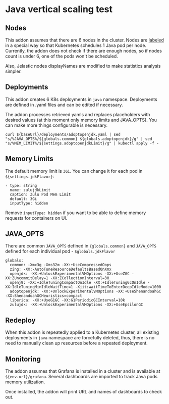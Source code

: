 # Java vertical scaling test

## Nodes

This addon assumes that there are 6 nodes in the cluster. Nodes are [labeled](https://github.com/bianchi2/kube-deployer/blob/master/scripts/labelnodes.sh) in a special way so that Kubernetes schedules 1 Java pod per node.
Currently, the addon does not check if there are enough nodes, so if nodes count is under 6, one of the pods won't be scheduled.

Also, Jelastic nodes displayNames are modified to make statistics analysis simpler.


## Deployments

This addon creates 6 K8s deployments in `java` namespace. Deployments are defined in .yaml files and can be edited if necessary.

The addon processes retrieved yamls and replaces placeholders with desired values (at this moment only memory limits and JAVA_OPTS).
You can make more things configurable is necessary.

```
curl ${baseUrl}/deployments/adoptopenjdk.yaml | sed "s/%JAVA_OPTS%/${globals.common} ${globals.adoptopenjdk}/g" | sed "s/%MEM_LIMIT%/${settings.adoptopenjdkLimit}/g" | kubectl apply -f -
```

## Memory Limits

The default memory limit is `3Gi`. You can change it for each pod in `${settings.jdkFlavor}`:

```
- type: string
  name: zulujdkLimit
  caption: Zulu Pod Mem Limit
  default: 3Gi
  inputType: hidden
```
Remove `inputType: hidden` if you want to be able to define memory requests for containers on UI.

## JAVA_OPTS

There are common `JAVA_OPTS` defined in `{globals.common}` and `JAVA_OPTS` defined for each individual pod - `$globals.jdkFlavor`

```
globals:
  common: -Xmx3g -Xms32m -XX:+UseCompressedOops
  zing: -XX:-AutoTuneResourceDefaultsBasedOnXmx
  openjdk: -XX:+UnlockExperimentalVMOptions -XX:+UseZGC -XX:ZUncommitDelay=1 -XX:ZCollectionInterval=30
  openj9: -XX:+IdleTuningCompactOnIdle -XX:+IdleTuningGcOnIdle -XX:IdleTuningMinIdleWaitTime=1 -Xjit:waitTimeToEnterDeepIdleMode=1000
  adoptopenjdk: -XX:+UnlockExperimentalVMOptions -XX:+UseShenandoahGC -XX:ShenandoahGCHeuristics=compact
  liberica: -XX:+UseG1GC -XX:G1PeriodicGCInterval=10k
  zulujdk: -XX:+UnlockExperimentalVMOptions -XX:+UseEpsilonGC
```

## Redeploy

When this addon is repeatedly applied to a Kubernetes cluster, all existing deployments in `java` namespace are forcefully deleted,
thus, there is no need to manually clean up resources before a repeated deployment.

## Monitoring

The addon assumes that Grafana is installed in a cluster and is available at `${env.url}/grafana`.
Several dashboards are imported to track Java pods memory utilization.

Once installed, the addon will print URL and names of dashboards to check out.
